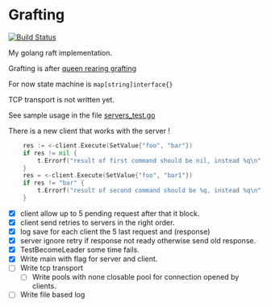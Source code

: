 Grafting 
==========

[![Build Status](https://travis-ci.org/barakb/grafting.svg?branch=master)](https://travis-ci.org/barakb/grafting)

My golang raft implementation.

Grafting is after [queen rearing grafting](http://www.nsqba.com/graftingtipsinfo.html)

For now state machine is `map[string]interface{}`

TCP transport is not written yet.

See sample usage in the file [servers_test.go](https://github.com/barakb/grafting/blob/master/servers_test.go)

There is a new client that works with the server !

```Go
	res := <-client.Execute(SetValue{"foo", "bar"})
	if res != nil {
		t.Errorf("result of first command should be nil, instead %q\n", res)
	}
	res = <-client.Execute(SetValue{"foo", "bar1"})
	if res != "bar" {
		t.Errorf("result of second command should be %q, instead %q\n", "bar", res)
	}
```

- [x] client allow up to 5 pending request after that it block.
- [x] client send retries to servers in the right order.
- [x] log save for each client the 5 last request and (response)
- [x] server ignore retry if response not ready otherwise send old response.
- [x] TestBecomeLeader some time fails.
- [x] Write main with flag for server and client. 
- [ ] Write tcp transport 
    - [ ] Write pools with none closable pool for connection opened by clients. 
- [ ] Write file based log 
